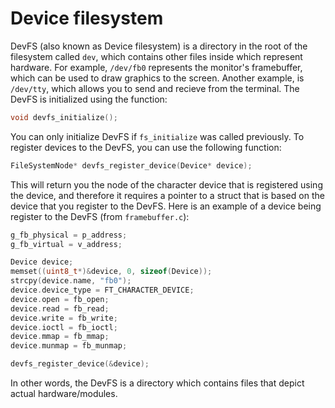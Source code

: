 # Device filesystem
DevFS (also known as Device filesystem) is a directory in the root of the filesystem called `dev`, which contains other files inside which represent hardware. For example, `/dev/fb0` represents the monitor's framebuffer, which can be used to draw graphics to the screen. Another example, is `/dev/tty`, which allows you to send and recieve from the terminal.
The DevFS is initialized using the function:
```c
void devfs_initialize();
```
You can only initialize DevFS if `fs_initialize` was called previously.
To register devices to the DevFS, you can use the following function:
```c
FileSystemNode* devfs_register_device(Device* device);
```
This will return you the node of the character device that is registered using the device, and therefore it requires a pointer to a struct that is based on the device that you register to the DevFS.
Here is an example of a device being register to the DevFS (from `framebuffer.c`):
```c
g_fb_physical = p_address;
g_fb_virtual = v_address;

Device device;
memset((uint8_t*)&device, 0, sizeof(Device));
strcpy(device.name, "fb0");
device.device_type = FT_CHARACTER_DEVICE;
device.open = fb_open;
device.read = fb_read;
device.write = fb_write;
device.ioctl = fb_ioctl;
device.mmap = fb_mmap;
device.munmap = fb_munmap;

devfs_register_device(&device);
```
In other words, the DevFS is a directory which contains files that depict actual hardware/modules.